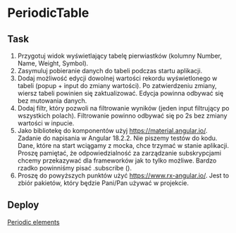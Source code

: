 # PeriodicTable

## Task

1. Przygotuj widok wyświetlający tabelę pierwiastków (kolumny Number, Name, Weight, Symbol).
2. Zasymuluj pobieranie danych do tabeli podczas startu aplikacji.
3. Dodaj możliwość edycji dowolnej wartości rekordu wyświetlonego w tabeli (popup + input do zmiany wartości). Po zatwierdzeniu zmiany, wiersz tabeli powinien się zaktualizować. Edycja powinna odbywać się bez mutowania danych.
4. Dodaj filtr, który pozwoli na filtrowanie wyników (jeden input filtrujący po wszystkich polach). Filtrowanie powinno odbywać się po 2s bez zmiany wartości w inpucie.
5. Jako bibliotekę do komponentów użyj https://material.angular.io/. Zadanie do napisania w Angular 18.2.2. Nie piszemy testów do kodu. Dane, które na start wciągamy z mocka, chce trzymać w stanie aplikacji. Proszę pamiętać, że odpowiedzialność za zarządzanie subskrypcjami chcemy przekazywać dla frameworków jak to tylko możliwe. Bardzo rzadko powinniśmy pisać .subscribe ().
6. Proszę do powyższych punktów użyć https://www.rx-angular.io/. Jest to zbiór pakietów, który będzie Pani/Pan używać w projekcie.

## Deploy

[Periodic elements](https://deploy-preview-2--mendeleev-table.netlify.app/)
